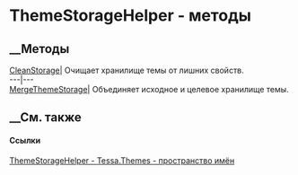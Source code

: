 # ThemeStorageHelper - методы
##  __Методы
[CleanStorage](M_Tessa_Themes_ThemeStorageHelper_CleanStorage.htm)|  Очищает
хранилище темы от лишних свойств.  
---|---  
[MergeThemeStorage](M_Tessa_Themes_ThemeStorageHelper_MergeThemeStorage.htm)|
Объединяет исходное и целевое хранилище темы.  
## __См. также
#### Ссылки
[ThemeStorageHelper - ](T_Tessa_Themes_ThemeStorageHelper.htm)
[Tessa.Themes - пространство имён](N_Tessa_Themes.htm)
